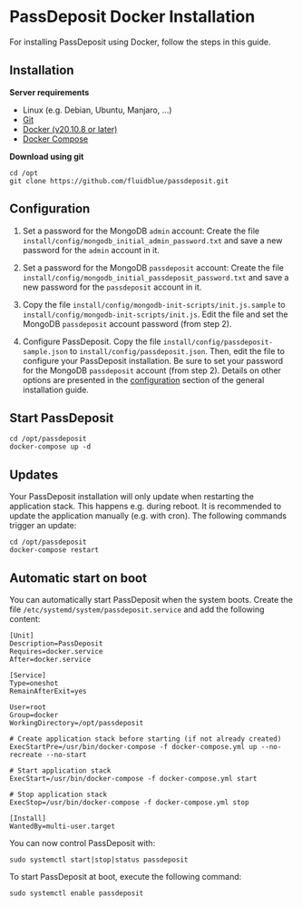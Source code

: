 # PassDeposit Docker Installation

For installing PassDeposit using Docker, follow the steps in this guide.


## Installation

**Server requirements**

* Linux (e.g. Debian, Ubuntu, Manjaro, ...)
* [Git](https://git-scm.com/)
* [Docker (v20.10.8 or later)](https://docs.docker.com/engine/install/)
* [Docker Compose](https://docs.docker.com/compose/install/)

**Download using git**

	cd /opt
	git clone https://github.com/fluidblue/passdeposit.git


## Configuration

1. Set a password for the MongoDB `admin` account:
Create the file `install/config/mongodb_initial_admin_password.txt` and save a new password for the `admin` account in it.

2. Set a password for the MongoDB `passdeposit` account:
Create the file `install/config/mongodb_initial_passdeposit_password.txt` and save a new password for the `passdeposit` account in it.

3. Copy the file `install/config/mongodb-init-scripts/init.js.sample` to `install/config/mongodb-init-scripts/init.js`.
Edit the file and set the MongoDB `passdeposit` account password (from step 2).

4. Configure PassDeposit.
Copy the file `install/config/passdeposit-sample.json` to `install/config/passdeposit.json`.
Then, edit the file to configure your PassDeposit installation.
Be sure to set your password for the MongoDB `passdeposit` account (from step 2).
Details on other options are presented in the [configuration](Install.md#configuration) section of the general installation guide.


## Start PassDeposit

	cd /opt/passdeposit
	docker-compose up -d


## Updates

Your PassDeposit installation will only update when restarting the application stack. This happens e.g. during reboot.
It is recommended to update the application manually (e.g. with cron).
The following commands trigger an update:

	cd /opt/passdeposit
	docker-compose restart


## Automatic start on boot

You can automatically start PassDeposit when the system boots.
Create the file `/etc/systemd/system/passdeposit.service` and add the following content:

	[Unit]
	Description=PassDeposit
	Requires=docker.service
	After=docker.service

	[Service]
	Type=oneshot
	RemainAfterExit=yes

	User=root
	Group=docker
	WorkingDirectory=/opt/passdeposit

	# Create application stack before starting (if not already created)
	ExecStartPre=/usr/bin/docker-compose -f docker-compose.yml up --no-recreate --no-start

	# Start application stack
	ExecStart=/usr/bin/docker-compose -f docker-compose.yml start

	# Stop application stack
	ExecStop=/usr/bin/docker-compose -f docker-compose.yml stop

	[Install]
	WantedBy=multi-user.target

You can now control PassDeposit with:

	sudo systemctl start|stop|status passdeposit

To start PassDeposit at boot, execute the following command:

	sudo systemctl enable passdeposit
